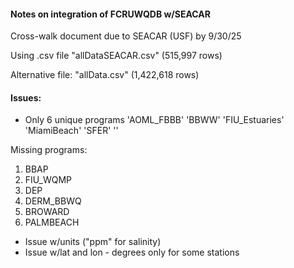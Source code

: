 #### Notes on integration of FCRUWQDB w/SEACAR

Cross-walk document due to SEACAR (USF) by 9/30/25

Using .csv file "allDataSEACAR.csv" (515,997 rows)

Alternative file: "allData.csv" (1,422,618 rows)

#### Issues:
 - Only 6 unique programs
'AOML_FBBB'
'BBWW'
'FIU_Estuaries'
'MiamiBeach'
'SFER'
'<undefined>'

Missing programs:
1. BBAP
2. FIU_WQMP
3. DEP
4. DERM_BBWQ
5. BROWARD
6. PALMBEACH

 - Issue w/units ("ppm" for salinity)
 - Issue w/lat and lon - degrees only for some stations 
